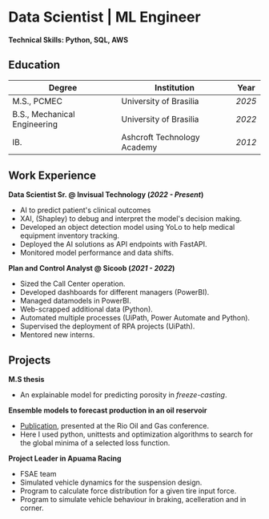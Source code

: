 # Data Scientist | ML Engineer

#### Technical Skills: Python, SQL, AWS

## Education
| Degree                         | Institution                       | Year       |
|---------------------------------|------------------------------------|------------|
| M.S., PCMEC                    | University of Brasilia             | _2025_     |
| B.S., Mechanical Engineering    | University of Brasilia             | _2022_     |
| IB.                             | Ashcroft Technology Academy        | _2012_     |
  
## Work Experience
**Data Scientist Sr. @ Invisual Technology (_2022 - Present_)**
- AI to predict patient's clinical outcomes
- XAI, (Shapley) to debug and interpret the model's decision making.
- Developed an object detection model using YoLo to help medical equipment inventory tracking.
- Deployed the AI solutions as API endpoints with FastAPI.
- Monitored model performance and data shifts.

**Plan and Control Analyst @ Sicoob (_2021 - 2022_)**
- Sized the Call Center operation.
- Developed dashboards for different managers (PowerBI).
- Managed datamodels in PowerBI.
- Web-scrapped additional data (Python).
- Automated multiple processes (UiPath, Power Automate and Python).
- Supervised the deployment of RPA projects (UiPath).
- Mentored new interns.

  
## Projects
**M.S thesis**
- An explainable model for predicting porosity in _freeze-casting_.

**Ensemble models to forecast production in an oil reservoir**
- [Publication](https://doi.org/10.48072/2525-7579.rog.2022.036), presented at the Rio Oil and Gas conference.
- Here I used python, unittests and optimization algorithms to search for the global minima of a selected loss function.

**Project Leader in Apuama Racing**
- FSAE team
- Simulated vehicle dynamics for the suspension design.
- Program to calculate force distribution for a given tire input force.
- Program to simulate vehicle behaviour in braking, acelleration and in corner.
